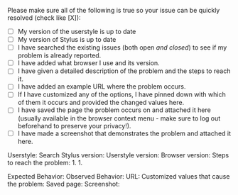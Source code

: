 Please make sure all of the following is true so your issue can be quickly resolved (check like [X]):  
- [ ] My version of the userstyle is up to date  
- [ ] My version of Stylus is up to date  
- [ ] I have searched the existing issues (both open *and closed*) to see if my problem is already reported.
- [ ] I have added what browser I use and its version.
- [ ] I have given a detailed description of the problem and the steps to reach it.  
- [ ] I have added an example URL where the problem occurs.  
- [ ] If I have customized any of the options, I have pinned down with which of them it occurs and provided the changed values here.
- [ ] I have saved the page the problem occurs on and attached it here (usually available in the browser context menu - make sure to log out beforehand to preserve your privacy!).
- [ ] I have made a screenshot that demonstrates the problem and attached it here.

Userstyle: Search
Stylus version: 
Userstyle version: 
Browser version: 
Steps to reach the problem:
1. 
1. 

Expected Behavior: 
Observed Behavior: 
URL: 
Customized values that cause the problem: 
Saved page: 
Screenshot: 